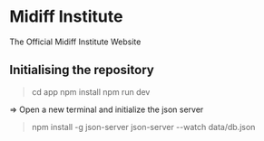 # Midiff Institute
The Official Midiff Institute Website

## Initialising the repository
> cd app
> npm install
> npm run dev

=> Open a new terminal and initialize the json server
> npm install -g json-server
> json-server --watch data/db.json
